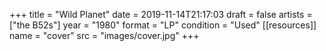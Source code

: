 +++
title = "Wild Planet"
date = 2019-11-14T21:17:03
draft = false
artists = ["the B52s"]
year = "1980"
format = "LP"
condition = "Used"
[[resources]]
  name = "cover"
  src = "images/cover.jpg"
+++
